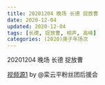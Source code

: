 ```yaml
---
title: 20201204 晚场 长德 捉放曹 
date: 2020-12-04
updated: 2020-12-04
tags: [长德, 捉放曹, 相声, 高峰] 
categories: (2020)庚子年场次
---
```

20201204 晚场 长德 捉放曹 



[视频源1](https://weibo.com/6574451359/Jx1csrIjK) by @栾云平粉丝团后援会

